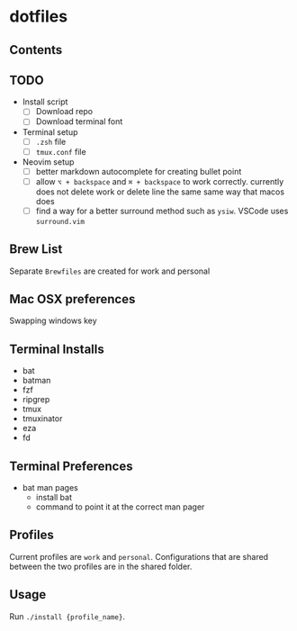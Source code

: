# dotfiles

## Contents

## TODO

- Install script
  - [ ] Download repo
  - [ ] Download terminal font
- Terminal setup
  - [ ] `.zsh` file
  - [ ] `tmux.conf` file
- Neovim setup
  - [ ] better markdown autocomplete for creating bullet point
  - [ ] allow `⌥ + backspace` and `⌘ + backspace` to work correctly. currently does not delete work or delete line the same same way that macos does
  - [ ] find a way for a better surround method such as `ysiw`. VSCode uses `surround.vim`

## Brew List

Separate `Brewfiles` are created for work and personal

## Mac OSX preferences

Swapping windows key

## Terminal Installs

- bat
- batman
- fzf
- ripgrep
- tmux
- tmuxinator
- eza
- fd

## Terminal Preferences

- bat man pages
  - install bat
  - command to point it at the correct man pager

## Profiles

Current profiles are `work` and `personal`. Configurations that are shared between the two profiles are in the shared folder.

## Usage

Run `./install {profile_name}`.

